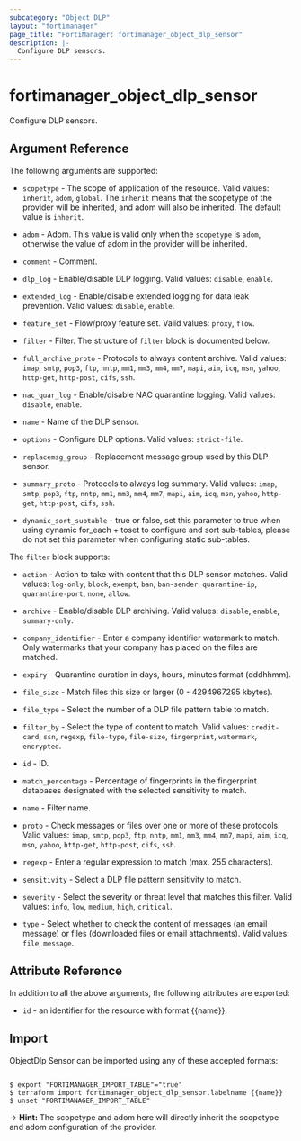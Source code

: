 ```yaml
---
subcategory: "Object DLP"
layout: "fortimanager"
page_title: "FortiManager: fortimanager_object_dlp_sensor"
description: |-
  Configure DLP sensors.
---
```


# fortimanager_object_dlp_sensor
Configure DLP sensors.

## Argument Reference


The following arguments are supported:

* `scopetype` - The scope of application of the resource. Valid values: `inherit`, `adom`, `global`. The `inherit` means that the scopetype of the provider will be inherited, and adom will also be inherited. The default value is `inherit`.
* `adom` - Adom. This value is valid only when the `scopetype` is `adom`, otherwise the value of adom in the provider will be inherited.

* `comment` - Comment.
* `dlp_log` - Enable/disable DLP logging. Valid values: `disable`, `enable`.

* `extended_log` - Enable/disable extended logging for data leak prevention. Valid values: `disable`, `enable`.

* `feature_set` - Flow/proxy feature set. Valid values: `proxy`, `flow`.

* `filter` - Filter. The structure of `filter` block is documented below.
* `full_archive_proto` - Protocols to always content archive. Valid values: `imap`, `smtp`, `pop3`, `ftp`, `nntp`, `mm1`, `mm3`, `mm4`, `mm7`, `mapi`, `aim`, `icq`, `msn`, `yahoo`, `http-get`, `http-post`, `cifs`, `ssh`.

* `nac_quar_log` - Enable/disable NAC quarantine logging. Valid values: `disable`, `enable`.

* `name` - Name of the DLP sensor.
* `options` - Configure DLP options. Valid values: `strict-file`.

* `replacemsg_group` - Replacement message group used by this DLP sensor.
* `summary_proto` - Protocols to always log summary. Valid values: `imap`, `smtp`, `pop3`, `ftp`, `nntp`, `mm1`, `mm3`, `mm4`, `mm7`, `mapi`, `aim`, `icq`, `msn`, `yahoo`, `http-get`, `http-post`, `cifs`, `ssh`.

* `dynamic_sort_subtable` - true or false, set this parameter to true when using dynamic for_each + toset to configure and sort sub-tables, please do not set this parameter when configuring static sub-tables.

The `filter` block supports:

* `action` - Action to take with content that this DLP sensor matches. Valid values: `log-only`, `block`, `exempt`, `ban`, `ban-sender`, `quarantine-ip`, `quarantine-port`, `none`, `allow`.

* `archive` - Enable/disable DLP archiving. Valid values: `disable`, `enable`, `summary-only`.

* `company_identifier` - Enter a company identifier watermark to match. Only watermarks that your company has placed on the files are matched.
* `expiry` - Quarantine duration in days, hours, minutes format (dddhhmm).
* `file_size` - Match files this size or larger (0 - 4294967295 kbytes).
* `file_type` - Select the number of a DLP file pattern table to match.
* `filter_by` - Select the type of content to match. Valid values: `credit-card`, `ssn`, `regexp`, `file-type`, `file-size`, `fingerprint`, `watermark`, `encrypted`.

* `id` - ID.
* `match_percentage` - Percentage of fingerprints in the fingerprint databases designated with the selected sensitivity to match.
* `name` - Filter name.
* `proto` - Check messages or files over one or more of these protocols. Valid values: `imap`, `smtp`, `pop3`, `ftp`, `nntp`, `mm1`, `mm3`, `mm4`, `mm7`, `mapi`, `aim`, `icq`, `msn`, `yahoo`, `http-get`, `http-post`, `cifs`, `ssh`.

* `regexp` - Enter a regular expression to match (max. 255 characters).
* `sensitivity` - Select a DLP file pattern sensitivity to match.
* `severity` - Select the severity or threat level that matches this filter. Valid values: `info`, `low`, `medium`, `high`, `critical`.

* `type` - Select whether to check the content of messages (an email message) or files (downloaded files or email attachments). Valid values: `file`, `message`.



## Attribute Reference

In addition to all the above arguments, the following attributes are exported:
* `id` - an identifier for the resource with format {{name}}.

## Import

ObjectDlp Sensor can be imported using any of these accepted formats:
```

$ export "FORTIMANAGER_IMPORT_TABLE"="true"
$ terraform import fortimanager_object_dlp_sensor.labelname {{name}}
$ unset "FORTIMANAGER_IMPORT_TABLE"
```
-> **Hint:** The scopetype and adom here will directly inherit the scopetype and adom configuration of the provider.
